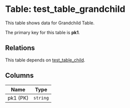 # Table: test_table_grandchild

This table shows data for Grandchild Table.

The primary key for this table is **pk1**.

## Relations

This table depends on [test_table_child](test_table_child.md).

## Columns

| Name          | Type          |
| ------------- | ------------- |
|pk1 (PK)|`string`|
